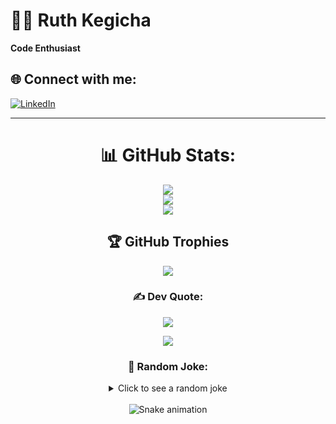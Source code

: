   
  # 👩‍💻 Ruth Kegicha  
  **Code Enthusiast**

  ## 🌐 Connect with me:
  [![LinkedIn](https://img.shields.io/badge/LinkedIn-%230077B5.svg?logo=linkedin&logoColor=white)](https://linkedin.com/in/ruth-k-3b0492143)

<div align="center">

  ---

  # 📊 GitHub Stats:
  ![](https://github-readme-stats.vercel.app/api?username=RuthKerubo&theme=dark&hide_border=false&include_all_commits=true&count_private=true)<br/>
  ![](https://github-readme-streak-stats.herokuapp.com/?user=RuthKerubo&theme=dark&hide_border=false)<br/>
  ![](https://github-readme-stats.vercel.app/api/top-langs/?username=RuthKerubo&theme=dark&hide_border=false&include_all_commits=true&count_private=false&layout=compact)

  ## 🏆 GitHub Trophies
  ![](https://github-profile-trophy.vercel.app/?username=RuthKerubo&theme=radical&no-frame=false&no-bg=true&margin-w=4)

  ### ✍️ Dev Quote:
  ![](https://quotes-github-readme.vercel.app/api?type=horizontal&theme=radical)

  [![](https://visitcount.itsvg.in/api?id=RuthKerubo&icon=0&color=0)](https://visitcount.itsvg.in)

  ### 🎉 Random Joke:
  <details>
    <summary>Click to see a random joke</summary>
    <div align="center">
      <img src="https://readme-jokes.vercel.app/api?theme=halloween" alt="Jokes Card" />
    </div>
  </details>

  <br clear="both">
  <img src="https://github.com/maurodesouza/maurodesouza/raw/output/snake.svg" alt="Snake animation" />

</div>
